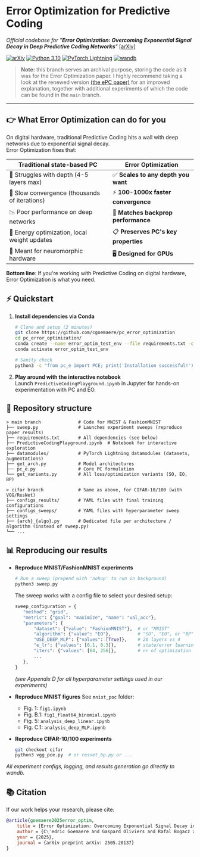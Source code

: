 
# Error Optimization for Predictive Coding

_Official codebase for "**Error Optimization: Overcoming Exponential Signal Decay in Deep Predictive Coding Networks**"_ [[arXiv]](https://arxiv.org/abs/2505.20137v2)

[![arXiv](https://img.shields.io/badge/arXiv-2505.20137-b31b1b.svg)](https://arxiv.org/abs/2505.20137)
[![Python 3.10](https://img.shields.io/badge/python-3.10-blue.svg)](https://www.python.org/downloads/)
[![PyTorch Lightning](https://img.shields.io/badge/pytorch-lightning-purple.svg?logo=PyTorch%20Lightning)](https://github.com/Lightning-AI/pytorch-lightning)
[![wandb](https://raw.githubusercontent.com/wandb/assets/main/wandb-github-badge-gradient.svg)](https://github.com/wandb/wandb)

> **Note:** this branch serves an archival purpose, storing the code as it was for the Error Optimization paper. I highly recommend taking a look at the renewed version [(the ePC paper)](https://arxiv.org/abs/2505.20137) for an improved explanation, together with additional experiments of which the code can be found in the `main` branch.

---

## 👉 What Error Optimization can do for you

On digital hardware, traditional Predictive Coding hits a wall with deep networks due to exponential signal decay.  
Error Optimization fixes that:

| Traditional state-based PC | Error Optimization |
|---|---|
| 🚫 Struggles with depth (4-5 layers max) | ✅ **Scales to any depth you want** |
| 🐌 Slow convergence (thousands of iterations) | ⚡ **100-1000x faster convergence** |
| 📉 Poor performance on deep networks | 🎯 **Matches backprop performance** |
| 📃 Energy optimization, local weight updates | 📋 **Preserves PC's key properties** |
| 🧠 Meant for neuromorphic hardware | 🖥️ **Designed for GPUs** |

**Bottom line**: If you're working with Predictive Coding on digital hardware, Error Optimization is what you need.

## ⚡ Quickstart

1.  **Install dependencies via Conda**
	```bash
	# Clone and setup (2 minutes)
	git clone https://github.com/cgoemaere/pc_error_optimization
	cd pc_error_optimization/
	conda create --name error_optim_test_env --file requirements.txt -c conda-forge -c pytorch
	conda activate error_optim_test_env

	# Sanity check
	python3 -c "from pc_e import PCE; print('Installation successful!')"
	```

2.  **Play around with the interactive notebook**  
Launch `PredictiveCodingPlayground.ipynb`  in Jupyter for hands-on experimentation with PC and EO.

## 📂 Repository structure

```code
> main branch              # Code for MNIST & FashionMNIST
├── sweep.py               # Launches experiment sweeps (reproduce paper results)
├── requirements.txt       # All dependencies (see below)
├── PredictiveCodingPlayground.ipynb  # Notebook for interactive exploration
├── datamodules/           # PyTorch Lightning datamodules (datasets, augmentations)
├── get_arch.py            # Model architectures
├── pc_e.py                # Core PC formulation
└── get_variants.py        # All loss/optimization variants (SO, EO, BP)

> cifar branch             # Same as above, for CIFAR-10/100 (with VGG/ResNet)
├── configs_results/       # YAML files with final training configurations
├── configs_sweeps/        # YAML files with hyperparameter sweep settings
├── {arch}_{algo}.py       # Dedicated file per architecture / algorithm (instead of sweep.py)
└── ...
```

## 📊 Reproducing our results

- **Reproduce MNIST/FashionMNIST experiments**
	```bash
	# Run a sweep (prepend with 'nohup' to run in background)
	python3 sweep.py
	```

	The sweep works with a config file to select your desired setup:
	```python
	sweep_configuration = {
       "method": "grid",
       "metric": {"goal": "maximize", "name": "val_acc"},
       "parameters": {
           "dataset": {"value": "FashionMNIST"},  # or "MNIST"
           "algorithm": {"value": "EO"},          # "SO", "EO", or "BP"
           "USE_DEEP_MLP": {"values": [True]},    # 20 layers vs 4
           "e_lr": {"values": [0.1, 0.3]},        # state/error learning rate
           "iters": {"values": [64, 256]},        # nr of optimization steps
           ...
       },
	}
	```
	_(see Appendix D for all hyperparameter settings used in our experiments)_

- 	 **Reproduce MNIST figures**
	See `mnist_poc` folder:
		- Fig. 1: `fig1.ipynb`
		- Fig. B.1: `fig1_float64_binomial.ipynb`
		- Fig. 5: `analysis_deep_linear.ipynb`
		- Fig. C.1: `analysis_deep_MLP.ipynb`
	

-  **Reproduce CIFAR-10/100 experiments**
	```bash
	git checkout cifar
	python3 vgg_pce.py  # or resnet_bp.py or ...
	```

_All experiment configs, logging, and results generation go directly to wandb._

## 📚 Citation

If our work helps your research, please cite:
```bibTeX
@article{goemaere2025error_optim,
	title = {Error Optimization: Overcoming Exponential Signal Decay in Deep Predictive Coding Networks},
	author = {C\'edric Goemaere and Gaspard Oliviers and Rafal Bogacz and Thomas Demeester},
	year = {2025},
	journal = {arXiv preprint arXiv: 2505.20137}
}
```
